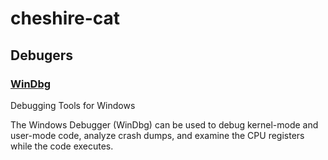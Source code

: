 # cheshire-cat

## Debugers

### [WinDbg](windbg.MD)

Debugging Tools for Windows

The Windows Debugger (WinDbg) can be used to debug kernel-mode and user-mode code, analyze crash dumps, and examine the CPU registers while the code executes.
